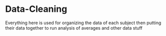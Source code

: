 # Data-Cleaning
Everything here is used for organizing the data of each subject then putting their data together to run analysis of averages and other data stuff
